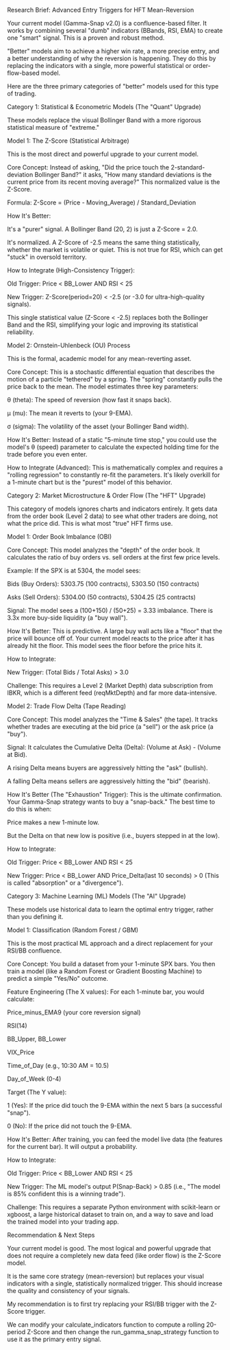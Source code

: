 Research Brief: Advanced Entry Triggers for HFT Mean-Reversion

Your current model (Gamma-Snap v2.0) is a confluence-based filter. It works by combining several "dumb" indicators (BBands, RSI, EMA) to create one "smart" signal. This is a proven and robust method.

"Better" models aim to achieve a higher win rate, a more precise entry, and a better understanding of why the reversion is happening. They do this by replacing the indicators with a single, more powerful statistical or order-flow-based model.

Here are the three primary categories of "better" models used for this type of trading.

Category 1: Statistical & Econometric Models (The "Quant" Upgrade)

These models replace the visual Bollinger Band with a more rigorous statistical measure of "extreme."

Model 1: The Z-Score (Statistical Arbitrage)

This is the most direct and powerful upgrade to your current model.

Core Concept: Instead of asking, "Did the price touch the 2-standard-deviation Bollinger Band?" it asks, "How many standard deviations is the current price from its recent moving average?" This normalized value is the Z-Score.

Formula: Z-Score = (Price - Moving_Average) / Standard_Deviation

How It's Better:

It's a "purer" signal. A Bollinger Band (20, 2) is just a Z-Score = 2.0.

It's normalized. A Z-Score of -2.5 means the same thing statistically, whether the market is volatile or quiet. This is not true for RSI, which can get "stuck" in oversold territory.

How to Integrate (High-Consistency Trigger):

Old Trigger: Price < BB_Lower AND RSI < 25

New Trigger: Z-Score(period=20) < -2.5 (or -3.0 for ultra-high-quality signals).

This single statistical value (Z-Score < -2.5) replaces both the Bollinger Band and the RSI, simplifying your logic and improving its statistical reliability.

Model 2: Ornstein-Uhlenbeck (OU) Process

This is the formal, academic model for any mean-reverting asset.

Core Concept: This is a stochastic differential equation that describes the motion of a particle "tethered" by a spring. The "spring" constantly pulls the price back to the mean. The model estimates three key parameters:

θ (theta): The speed of reversion (how fast it snaps back).

μ (mu): The mean it reverts to (your 9-EMA).

σ (sigma): The volatility of the asset (your Bollinger Band width).

How It's Better: Instead of a static "5-minute time stop," you could use the model's θ (speed) parameter to calculate the expected holding time for the trade before you even enter.

How to Integrate (Advanced): This is mathematically complex and requires a "rolling regression" to constantly re-fit the parameters. It's likely overkill for a 1-minute chart but is the "purest" model of this behavior.

Category 2: Market Microstructure & Order Flow (The "HFT" Upgrade)

This category of models ignores charts and indicators entirely. It gets data from the order book (Level 2 data) to see what other traders are doing, not what the price did. This is what most "true" HFT firms use.

Model 1: Order Book Imbalance (OBI)

Core Concept: This model analyzes the "depth" of the order book. It calculates the ratio of buy orders vs. sell orders at the first few price levels.

Example: If the SPX is at 5304, the model sees:

Bids (Buy Orders): 5303.75 (100 contracts), 5303.50 (150 contracts)

Asks (Sell Orders): 5304.00 (50 contracts), 5304.25 (25 contracts)

Signal: The model sees a (100+150) / (50+25) = 3.33 imbalance. There is 3.3x more buy-side liquidity (a "buy wall").

How It's Better: This is predictive. A large buy wall acts like a "floor" that the price will bounce off of. Your current model reacts to the price after it has already hit the floor. This model sees the floor before the price hits it.

How to Integrate:

New Trigger: (Total Bids / Total Asks) > 3.0

Challenge: This requires a Level 2 (Market Depth) data subscription from IBKR, which is a different feed (reqMktDepth) and far more data-intensive.

Model 2: Trade Flow Delta (Tape Reading)

Core Concept: This model analyzes the "Time & Sales" (the tape). It tracks whether trades are executing at the bid price (a "sell") or the ask price (a "buy").

Signal: It calculates the Cumulative Delta (Delta): (Volume at Ask) - (Volume at Bid).

A rising Delta means buyers are aggressively hitting the "ask" (bullish).

A falling Delta means sellers are aggressively hitting the "bid" (bearish).

How It's Better (The "Exhaustion" Trigger): This is the ultimate confirmation. Your Gamma-Snap strategy wants to buy a "snap-back." The best time to do this is when:

Price makes a new 1-minute low.

But the Delta on that new low is positive (i.e., buyers stepped in at the low).

How to Integrate:

Old Trigger: Price < BB_Lower AND RSI < 25

New Trigger: Price < BB_Lower AND Price_Delta(last 10 seconds) > 0 (This is called "absorption" or a "divergence").

Category 3: Machine Learning (ML) Models (The "AI" Upgrade)

These models use historical data to learn the optimal entry trigger, rather than you defining it.

Model 1: Classification (Random Forest / GBM)

This is the most practical ML approach and a direct replacement for your RSI/BB confluence.

Core Concept: You build a dataset from your 1-minute SPX bars. You then train a model (like a Random Forest or Gradient Boosting Machine) to predict a simple "Yes/No" outcome.

Feature Engineering (The X values): For each 1-minute bar, you would calculate:

Price_minus_EMA9 (your core reversion signal)

RSI(14)

BB_Upper, BB_Lower

VIX_Price

Time_of_Day (e.g., 10:30 AM = 10.5)

Day_of_Week (0-4)

Target (The Y value):

1 (Yes): If the price did touch the 9-EMA within the next 5 bars (a successful "snap").

0 (No): If the price did not touch the 9-EMA.

How It's Better: After training, you can feed the model live data (the features for the current bar). It will output a probability.

How to Integrate:

Old Trigger: Price < BB_Lower AND RSI < 25

New Trigger: The ML model's output P(Snap-Back) > 0.85 (i.e., "The model is 85% confident this is a winning trade").

Challenge: This requires a separate Python environment with scikit-learn or xgboost, a large historical dataset to train on, and a way to save and load the trained model into your trading app.

Recommendation & Next Steps

Your current model is good. The most logical and powerful upgrade that does not require a completely new data feed (like order flow) is the Z-Score model.

It is the same core strategy (mean-reversion) but replaces your visual indicators with a single, statistically normalized trigger. This should increase the quality and consistency of your signals.

My recommendation is to first try replacing your RSI/BB trigger with the Z-Score trigger.

We can modify your calculate_indicators function to compute a rolling 20-period Z-Score and then change the run_gamma_snap_strategy function to use it as the primary entry signal.